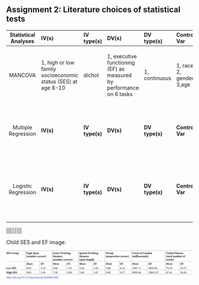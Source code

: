 
## Assignment 2: Literature choices of statistical tests

| **Statistical Analyses**	|  **IV(s)**  |  **IV type(s)** |  **DV(s)**  |  **DV type(s)**  |  **Control Var** | **Control Var type**  | **Question to be answered** | **_H0_** | **alpha** | **link to paper**| 
|:----------:|:----------|:------------|:-------------|:-------------|:------------|:------------- |:------------------|:----:|:-------:|:-------|
| MANCOVA|  1, high or low family socioeconomic status (SES) at age 8-10  | dichot |  1, executive functioning (EF) as measured by performance on 6 tasks |  1, continuous  |  1, race 2, gender 3,age| 1, categorical 2, categorical 3, continuous | Do effects of childhood socioeconomic status on executive functioning persist into young adulthood? | the relationship btwn childhoos SES and EF dimishes with age | .05 | [Childhood socioeconomic status and executive function in childhood and beyond](https://journals.plos.org/plosone/article?id=10.1371/journal.pone.0202964#sec004)| 
 | Multiple Regression|  **IV(s)**  |  **IV type(s)** |  **DV(s)**  |  **DV type(s)**  |  **Control Var** | **Control Var type**  | **Question to be answered** | **_H0_** | **alpha** | [The Efficacy of Exercise in Reducing Depressive Symptoms among Cancer Survivors: A Meta-Analysis](https://journals.plos.org/plosone/article?id=10.1371/journal.pone.0030955#s2)| 
 | Logistic Regression |  **IV(s)**  |  **IV type(s)** |  **DV(s)**  |  **DV type(s)**  |  **Control Var** | **Control Var type**  | **Question to be answered** | **_H0_** | **alpha** | [Your Relevance Feedback Is Essential: Enhancing the Learning to Rank Using the Virtual Feature Based Logistic Regression](https://journals.plos.org/plosone/article?id=10.1371/journal.pone.0050112#s2)| 
 
 |||||||||
  
  
  Child SES and EF image: 
  
 ![Figure 1](Figure1.png)
 
 